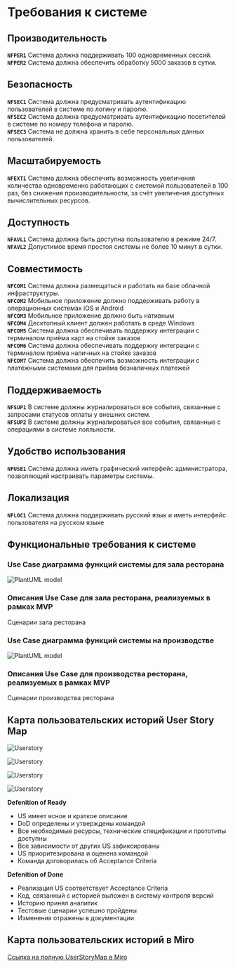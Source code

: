 # Требования к системе

## Производительность
**`NFPER1`** Система должна поддерживать 100 одновременных сессий.<br>
**`NFPER2`** Система должна обеспечить обработку 5000 заказов в сутки.<br>

## Безопасность

**`NFSEC1`** Система должна предусматривать аутентификацию пользователей в системе по логину и паролю.<br>
**`NFSEC2`** Система должна предусматривать аутентификацию посетителей в системе по номеру телефона и паролю.<br>
**`NFSEC3`** Система не должна хранить в себе персональных данных пользователей.<br>

## Масштабируемость

**`NFEXT1`** Система должна обеспечить возможность увеличения количества одновременно работающих с системой пользователей в 100 раз, без снижения производительности, за счёт увеличения доступных вычислительных ресурсов.<br>

## Доступность
**`NFAVL1`** Система должна быть доступна пользователю в режиме 24/7.<br>
**`NFAVL2`** Допустимое время простоя системы не более 10 минут в сутки.<br>

## Совместимость

**`NFCOM1`** Система должна размещаться и работать на базе облачной инфраструктуры.<br>
**`NFCOM2`** Мобильное приложение должно поддерживать работу в операционных системах iOS и Android<br>
**`NFCOM3`** Мобильное приложение должно быть нативным<br>
**`NFCOM4`** Десктопный клиент должен работать в среде Windows<br>
**`NFCOM5`** Система должна обеспечивать поддержку интеграции с терминалом приёма карт на стойке заказов<br>
**`NFCOM6`** Система должна обеспечивать поддержку интеграции с терминалом приёма наличных на стойке заказов<br>
**`NFCOM7`** Система должна обеспечить возможность интеграции с платёжными системами для приёма безналичных платежей<br>

## Поддерживаемость

**`NFSUP1`** В системе должны журналироваться все события, связанные с запросами статусов оплаты у внешних систем.<br>
**`NFSUP2`** В системе должны журналироваться все события, связанные с операциями в системе лояльности.<br>

## Удобство использования
**`NFUSE1`** Система должна иметь графический интерфейс администратора, позволяющий настраивать параметры системы.<br>

## Локализация
**`NFLOC1`** Система должна поддерживать русский язык и иметь интерфейс пользователя на русском языке<br>

## Функциональные требования к системе

### Use Case диаграмма функций системы для зала ресторана

![PlantUML model](https://www.plantuml.com/plantuml/png/ZLJTQZj55B_VfpZaolz5IrjhFqIau2E8rs6w6TEGpMww7sWGeHgfO4iB8WWYBU8BD6rZOj8ahp3xHlxEsUni9ccBXCtkd3c_t_a-9qcguZJh15wWlqufZIXkDSzIQhHYxQUjAFIITYligbXrgAlyjchgBzDUe8clLTWCjAVyD8gfPkxDFF_13FCVpHZFq4ppwngfXFmWjJf_GZx3ysp-WUO5uV10vecHWbda5sQCtukS7yrG63hDsFEoHFigqPISHT_KKnL48L_LllfYQtUNp3s0eCr_oMy1WmFvDO7XmKpDtCng5fsgjgv7SKF75hr7vdSe3i3m83Wpmd62PrJX_2XCBE9ZCdymBPpiSvXiAB-4rTkQvzd48Do_82i2U-4u7q4jBWs9tPMhEPlbDDJeEslDTP3CNVuJAu9b_AQ7GTHJGOdP4mD8hDZ7zz8_zW55ghmQUiGfGjOGXvaj2p6kQ3iwp4fMn7q7qpCnFY-z0U8MfCHioCbDXLMDHlrK9MsTbWpxP7u3SW26iafc0S48Xqkkl2Hf8i521hh-MktINbUNR9-G-Rj8Gr4v9yD0Jvbl9fdFhuhWAhQkwfKy1qN_p04PSTCLEI085k1Wwhw3guTLfW-Har8DbjWSsyr_XkzNd28NUPg5cMsa8qA7BBWQfVy3GK_pAnVbgxXHWevTWnn_Vi6DPFwjGEvyx10F9sZxS6jzDZoftKpgYP7aTzLVU5UafvX_oxd_IbVEmIee-ImgEydxU4_My-1meOw_YcsKks1wbbQwDa-hE7tkmWusO3ER4BTcg9SBFTo0kdKRhbYDuwYQnQFDLF8ymL4XWClCU4FSkpOzCdohW-6VjUjHbbhMumtMLmcyef4VeOe4iSh8JjtQ7Bcs48FT33l_szQSGnj0T-Zi36vEZtYjqzOMVSGBuiFAMNRNgg1QsAjIBaTvnf7tAn-B3qXuvnF_Grjgm4TMa3ttWRO_BqtHfwI_JNNOy6ZL65HOHvQ6LMo5Vf0rj51P_6VRHHGEKtaf9DKYSqaS9RkUtj51wxkt8e47S66vM5mlt6lU0-_TotPn5Iohs9VCk1vKnE-h2FVREhPOjhJspEXI9fV2KibTeafSn5NExdfOZf8-tzJnQ3cxeh4S0qV3lUQ9T0c-zqxmbNM2_m00)

### Описания Use Case для зала ресторана, реализуемых в рамках MVP

Сценарии зала ресторана

### Use Case диаграмма функций системы на производстве

![PlantUML model](https://www.plantuml.com/plantuml/png/bLJVIXjV4BxVfnXofHU6ty_exqyfHUWZb5xBiZcDYybcsJzGAGMDMbiKXLxregMqVO4OZOR4nbSuvutwpV5qt2CcLaZOtJapt_VDd9bPouimAyfEEsYhLmKLNShYraP1pJXJKH5tao3VZ9CqpC8EfM6q6RRKYsAhhOYFmwJLLa4O5TsCQlgp7kgV-9_h2pqqswIlzPHqt-oO7JqrswQdH_gAVKpFxDOepAdJoZ89_uwWVG2Cz9Zmw2FUREiflY_r0Czp0FNmDhIXXOesWg3CLHJcYi9cSprEMdnGU_byQVa_qbyH0W5wmf1WF2BWz6628BevCRjc3wPJq80K1prO1xKWaDmWwnkYcNW8xVs7XBtn5ANTN1JzJVeZLyVwZe33L11mVAFb4YplyCVdW5oLZck2LgP0o-982TuowK-8WgVa1m1yeBIU29HNWXftH8pWliTtmxavVeWv9LHbRBzFpBuFbwSg4hoLX_42018Qu1fUC01uOexWTcZsRHrjlqn0Ui7YxsECkfrK65T9Vm4q-EmLk8iTu_KA51DWZ446U3sS0U-3Sni9-3_tWPkUwykfnJc3-O0p1X7V7lSDzxPNzZHjRmdgl-X5xZ3lhlH8Bi_f2lZc0JjXoGnjFd3FeNnGC0R58RSd3Fm0tXata3KWGw3SqcEYYp8N_l_1xxhzGDXdNXJG-vmDb0p9bk6K5J3PBKEqiRckikmtHUElHr3m12794Nlg4QVt7YyWqMEV82axGe3f-Q4lEPJ16GE9yvAfIkpVnZTLsfNWvSUeus4_O6JU5E2n6cLnS1dcBWy_XIBkA97Hk9F3m7RdbRtvytkfpKcLkkzZHzqoAGHyHS1b8boHXsuxJGC8bvqeRUU1LdTeOzM7jElxUdRoa1UGtUYqj4GBRlyjLcsonJohMrA-pMqQt-YMWMzqGyn6VeeHgLHiRYXWm4_4KRt-p4th4ugJg5qs5P-Bq5aU8dhUEISmru6JcUl0ucSvuES6_MczJWjk91VXeruNAcdwvpmGrIFnbsYUDo-QG_xq5CMUSIgjEkUSnwHo_3POmwFij7y1)

### Описания Use Case для производства ресторана, реализуемых в рамках MVP

Сценарии производства ресторана

## Карта пользовательских историй User Story Map

![Userstory](images/Userstorymap_1.jpg)

![Userstory](images/US_Клиент.jpg)

![Userstory](images/US_Менеджер_по_ассартименту.jpg)

![Userstory](images/US_Менеджер_по_гостеприимству_и_технолог.jpg)

**Defenition of Ready** 

- US имеет ясное и краткое описание
- DоD определены и утверждены командой
- Все необходимые ресурсы, технические спецификации и прототипы доступны
- Все зависимости от других US зафиксированы
- US приоритезирована и оценена командой
- Команда договорилась об Acceptance Criteria

**Defenition of Done** 

- Реализация US соответствует Acceptance Criteria
- Код, связанный с историей выложен в систему контроля версий
- Историю принял аналитик
- Тестовые сценарии успешно пройдены
- Изменения отражены в документации

## Карта пользовательских историй в Miro
<a id="raw-url" href="https://otus.ru/redirect/?to=https%3A%2F%2Fmiro.com%2Fapp%2Fboard%2FuXjVNomrtxc%3D%2F%3Fshare_link_id%3D601247181371">Ссылка на полную UserStoryMap в Miro</a>
